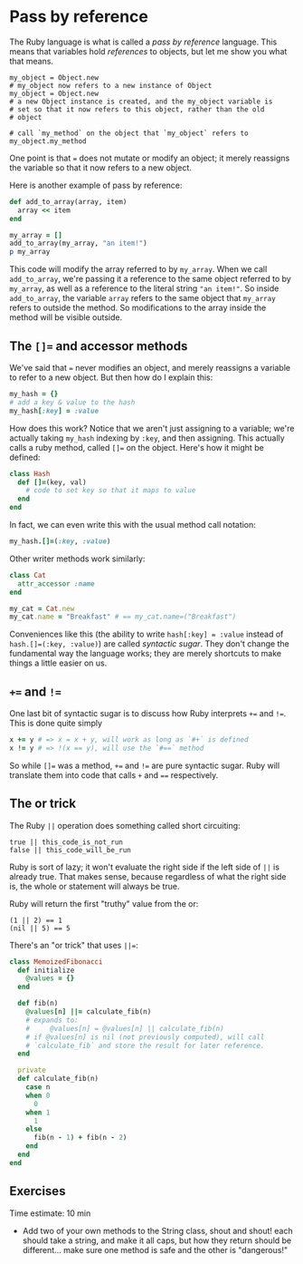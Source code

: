 # Pass by reference

The Ruby language is what is called a *pass by reference*
language. This means that variables hold *references* to objects, but
let me show you what that means.

    my_object = Object.new
    # my_object now refers to a new instance of Object
    my_object = Object.new
    # a new Object instance is created, and the my_object variable is
    # set so that it now refers to this object, rather than the old
    # object
    
    # call `my_method` on the object that `my_object` refers to
    my_object.my_method

One point is that `=` does not mutate or modify an object; it merely
reassigns the variable so that it now refers to a new object.

Here is another example of pass by reference:

```ruby
def add_to_array(array, item)
  array << item
end

my_array = []
add_to_array(my_array, "an item!")
p my_array
```

This code will modify the array referred to by `my_array`. When we
call `add_to_array`, we're passing it a reference to the same object
referred to by `my_array`, as well as a reference to the literal
string `"an item!"`. So inside `add_to_array`, the variable `array`
refers to the same object that `my_array` refers to outside the
method. So modifications to the array inside the method will be
visible outside.

## The `[]=` and accessor methods

We've said that `=` never modifies an object, and merely reassigns a
variable to refer to a new object. But then how do I explain this:

```ruby
my_hash = {}
# add a key & value to the hash
my_hash[:key] = :value
```

How does this work? Notice that we aren't just assigning to a
variable; we're actually taking `my_hash` indexing by `:key`, and then
assigning. This actually calls a ruby method, called `[]=` on the
object. Here's how it might be defined:

```ruby
class Hash
  def []=(key, val)
    # code to set key so that it maps to value
  end
end
```

In fact, we can even write this with the usual method call notation:

```ruby
my_hash.[]=(:key, :value)
```

Other writer methods work similarly:

```ruby
class Cat
  attr_accessor :name
end

my_cat = Cat.new
my_cat.name = "Breakfast" # == my_cat.name=("Breakfast")
```

Conveniences like this (the ability to write `hash[:key] = :value`
instead of `hash.[]=(:key, :value)`) are called *syntactic
sugar*. They don't change the fundamental way the language works; they
are merely shortcuts to make things a little easier on us.

## `+=` and `!=`

One last bit of syntactic sugar is to discuss how Ruby interprets `+=`
and `!=`. This is done quite simply

```ruby
x += y # => x = x + y, will work as long as `#+` is defined
x != y # => !(x == y), will use the `#==` method
```

So while `[]=` was a method, `+=` and `!=` are pure syntactic
sugar. Ruby will translate them into code that calls `+` and `==`
respectively.

## The or trick

The Ruby `||` operation does something called short
circuiting:

    true || this_code_is_not_run
    false || this_code_will_be_run

Ruby is sort of lazy; it won't evaluate the right side if the left
side of `||` is already true. That makes sense, because regardless of
what the right side is, the whole or statement will always be true.

Ruby will return the first "truthy" value from the or:

    (1 || 2) == 1
    (nil || 5) == 5

There's an "or trick" that uses `||=`:

```ruby
class MemoizedFibonacci
  def initialize
    @values = {}
  end

  def fib(n)
    @values[n] ||= calculate_fib(n)
    # expands to:
    #     @values[n] = @values[n] || calculate_fib(n)
    # if @values[n] is nil (not previously computed), will call
    # `calculate_fib` and store the result for later reference.
  end

  private
  def calculate_fib(n)
    case n
    when 0
      0
    when 1
      1
    else
      fib(n - 1) + fib(n - 2)
    end
  end
end
```


## Exercises
Time estimate: 10 min

* Add two of your own methods to the String class, shout and shout!
each should take a string, and make it all caps, but how they return should be different... make sure one method is safe and the other is "dangerous!" 
